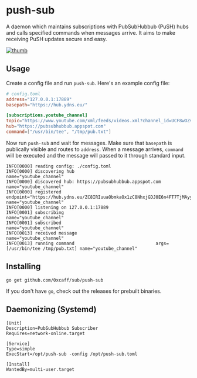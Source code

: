 push-sub
========

A daemon which maintains subscriptions with PubSubHubbub (PuSH) hubs and calls
specified commands when messages arrive. It aims to make receiving PuSH updates
secure and easy.

[![thumb]][video]

Usage
-----

Create a config file and run `push-sub`. Here's an example config file:

```toml
# config.toml
address="127.0.0.1:17889"
basepath="https://hub.ydns.eu/"

[subscriptions.youtube_channel]
topic="https://www.youtube.com/xml/feeds/videos.xml?channel_id=UCF8wOZvgrBZzj4netRo3m2A"
hub="https://pubsubhubbub.appspot.com"
command=["/usr/bin/tee", "/tmp/pub.txt"]
```

Now run `push-sub` and wait for messages. Make sure that `basepath` is
publically visible and routes to `address`. When a message arrives, `command`
will be executed and the message will passed to it through standard input.

    INFO[0000] reading config: ./config.toml                
    INFO[0000] discovering hub                                  name="youtube_channel"
    INFO[0000] discovered hub: https://pubsubhubbub.appspot.com name="youtube_channel"
    INFO[0000] registered endpoint="https://hub.ydns.eu/ZC8IRIuuaObmkaOx1zC8NhxjGDJ0E6n4FT7TjMAyyot3f6zxvupGacl56isMR6rGkHebwRwitNXObtAzjYxBKt0ze3k9XTD9q1i" name="youtube_channel"
    INFO[0000] listening on 127.0.0.1:17889
    INFO[0001] subscribing                                   name="youtube_channel"
    INFO[0001] subscribed                                    name="youtube_channel"
    INFO[0013] received message                              name="youtube_channel"
    INFO[0013] running command                               args=[/usr/bin/tee /tmp/pub.txt] name="youtube_channel"

Installing
----------

    go get github.com/0xcaff/sub/push-sub

If you don't have `go`, check out the releases for prebuilt binaries.

Daemonizing (Systemd)
-----------

    [Unit]
    Description=PubSubHubbub Subscriber
    Requires=network-online.target

    [Service]
    Type=simple
    ExecStart=/opt/push-sub -config /opt/push-sub.toml

    [Install]
    WantedBy=multi-user.target

[releases]: https://github.com/0xcaff/sub/releases
[thumb]: https://i.imgur.com/tMr6WMv.png
[video]: https://asciinema.org/a/124256
